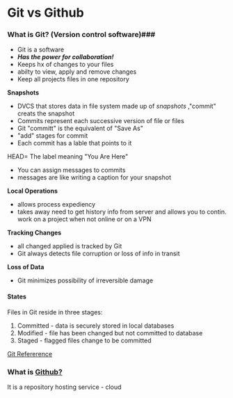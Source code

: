 # Git vs Github

### What is Git? (Version control software)###

- Git is a software 
- _**Has the power for collaboration!**_
- Keeps hx of changes to your files
- abilty to view, apply and remove changes
- Keep all projects files in one repository 

**Snapshots**
- DVCS that stores data in file system made up of *snapshots* ,"commit" creats the snapshot
- Commits represent each successive version of file or files
- Git "committ" is the equivalent of "Save As"
- "add" stages for commit 
- Each commit has a lable that points to it

HEAD= The label meaning "You Are Here"
- You can assign messages to commits
- messages are like writing a caption for your snapshot

**Local Operations**
- allows process expediency
- takes away need to get history info from server and allows you to contin. work on a project when not online or on a VPN

**Tracking Changes**
- all changed applied is tracked by Git
- Git always detects file corruption or loss of info in transit

**Loss of Data**
- Git minimizes possibility of irreversible damage

#### States ####
Files in Git reside in three stages:
1. Committed - data is securely stored in local databases
1. Modified - file has been changed but not committed to database
1. Staged - flagged files change to be committed



[Git Refererence](https://blog.udemy.com/git-tutorial-a-comprehensive-guide/https://blog.udemy.com/git-tutorial-a-comprehensive-guide/)


### What is [Github?](https://github.com/) ###

It is a repository hosting service - cloud
